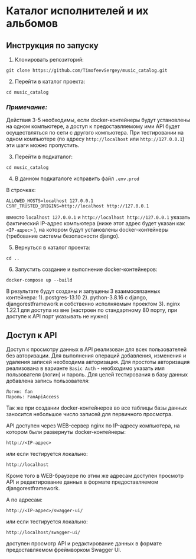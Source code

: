 # Каталог исполнителей и их альбомов

## Инструкция по запуску

1. Клонировать репозиторий:
```
git clone https://github.com/TimofeevSergey/music_catalog.git
```
2. Перейти в каталог проекта:
```
cd music_catalog
```

### _Примечание:_
Действия 3-5 необходимы, если docker-контейнеры будут установлены на одном компьютере,
а доступ к предоставляемому ими API будет осуществляться по сети с другого компьютера.
При тестировании на одном компьютере (по адресу `http://localhost` или `http://127.0.0.1`)
эти шаги можно пропустить.

3. Перейти в подкаталог:
```
cd music_catalog
```
4. В данном подкаталоге исправить файл `.env.prod`

В строчках:
```
ALLOWED_HOSTS=localhost 127.0.0.1
CSRF_TRUSTED_ORIGINS=http://localhost http://127.0.0.1
```
вместо `localhost 127.0.0.1` и `http://localhost http://127.0.0.1`
указать фактический IP-адрес компьютера (ниже этот адрес будет указан как `<IP-адрес>` ),
на котором будут установлены docker-контейнеры (требование системы безопасности django).

5. Вернуться в каталог проекта:
```
cd ..
```

6. Запустить создание и выполнение docker-контейнеров:
```
docker-compose up --build
```

В результате будут созданы и запущены 3 взаимосвязанных контейнера:
1). postgres-13.10
2). python-3.8.16 с django, djangorestframework и собственно исполняемым проектом
3). nginx 1.22.1 для доступа из вне (настроен по стандартному 80 порту, при доступе к API порт указывать не нужно)


## Доступ к API

Доступ к просмотру данных в API реализован для всех пользователей без авторизации.
Для выполнения операций добавления, изменения и удаления записей необходима авторизация.
Для простоты авторизация реализована в варианте `Basic Auth` - необходимо указать имя пользователя (логин) и пароль.
Для целей тестирования в базу данных добавлена запись пользователя:
```
Логин: fan
Пароль: FanApiAccess
```
Так же при создании docker-контейнеров во все таблицы базы данных заносится небольшое число записей для первичного просмотра.

API доступен через WEB-сервер nginx по IP-адресу компьютера, на котором были развернуты docker-контейнеры:
```
http://<IP-адрес>
```
или если тестируется локально:
```
http://localhost
```

Кроме того в WEB-браузере по этим же адресам доступен просмотр API и редактирование данных в формате предоставляемом djangorestframework.

А по адресам:
```
http://<IP-адрес>/swagger-ui/
```
или если тестируется локально:
```
http://localhost/swagger-ui/
```
доступен просмотр API и редактирование данных в формате предоставляемом фреймворком Swagger UI.

